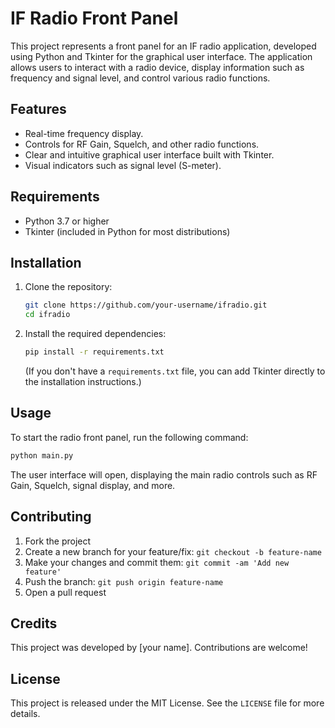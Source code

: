# IF Radio Front Panel

This project represents a front panel for an IF radio application, developed using Python and Tkinter for the graphical user interface. The application allows users to interact with a radio device, display information such as frequency and signal level, and control various radio functions.

## Features

- Real-time frequency display.
- Controls for RF Gain, Squelch, and other radio functions.
- Clear and intuitive graphical user interface built with Tkinter.
- Visual indicators such as signal level (S-meter).

## Requirements

- Python 3.7 or higher
- Tkinter (included in Python for most distributions)

## Installation

1. Clone the repository:
   ```bash
   git clone https://github.com/your-username/ifradio.git
   cd ifradio
   ```

2. Install the required dependencies:
   ```bash
   pip install -r requirements.txt
   ```

   (If you don't have a `requirements.txt` file, you can add Tkinter directly to the installation instructions.)

## Usage

To start the radio front panel, run the following command:

```bash
python main.py
```

The user interface will open, displaying the main radio controls such as RF Gain, Squelch, signal display, and more.

## Contributing

1. Fork the project
2. Create a new branch for your feature/fix: `git checkout -b feature-name`
3. Make your changes and commit them: `git commit -am 'Add new feature'`
4. Push the branch: `git push origin feature-name`
5. Open a pull request

## Credits

This project was developed by [your name]. Contributions are welcome!

## License

This project is released under the MIT License. See the `LICENSE` file for more details.
